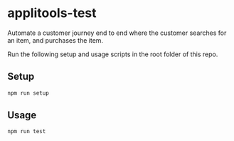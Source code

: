 # applitools-test

Automate a customer journey end to end where the customer searches for an item, and purchases the item.

Run the following setup and usage scripts in the root folder of this repo.

## Setup

```bash
npm run setup
```

## Usage

```python
npm run test
```
